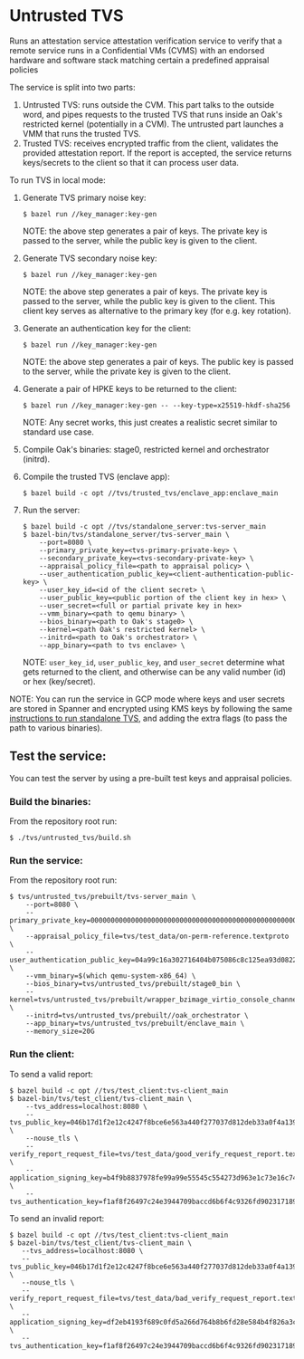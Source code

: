 # Untrusted TVS

Runs an attestation service attestation verification service to verify that a
remote service runs in a Confidential VMs (CVMS) with an endorsed hardware and
software stack matching certain a predefined appraisal policies

The service is split into two parts:

1.  Untrusted TVS: runs outside the CVM. This part talks to the outside word,
    and pipes requests to the trusted TVS that runs inside an Oak's restricted
    kernel (potentially in a CVM). The untrusted part launches a VMM that runs
    the trusted TVS.
1.  Trusted TVS: receives encrypted traffic from the client, validates the
    provided attestation report. If the report is accepted, the service returns
    keys/secrets to the client so that it can process user data.

To run TVS in local mode:

1.  Generate TVS primary noise key:

    ```shell
    $ bazel run //key_manager:key-gen
    ```

    NOTE: the above step generates a pair of keys. The private key is passed to
    the server, while the public key is given to the client.

1.  Generate TVS secondary noise key:

    ```shell
    $ bazel run //key_manager:key-gen
    ```

    NOTE: the above step generates a pair of keys. The private key is passed to
    the server, while the public key is given to the client. This client key
    serves as alternative to the primary key (for e.g. key rotation).

1.  Generate an authentication key for the client:

    ```shell
    $ bazel run //key_manager:key-gen
    ```

    NOTE: the above step generates a pair of keys. The public key is passed to
    the server, while the private key is given to the client.

1.  Generate a pair of HPKE keys to be returned to the client:

    ```shell
    $ bazel run //key_manager:key-gen -- --key-type=x25519-hkdf-sha256
    ```

    NOTE: Any secret works, this just creates a realistic secret similar to
    standard use case.

1.  Compile Oak's binaries: stage0, restricted kernel and orchestrator (initrd).

1. Compile the trusted TVS (enclave app):
   ```shell
   $ bazel build -c opt //tvs/trusted_tvs/enclave_app:enclave_main
   ```

1.  Run the server:

    ```shell
    $ bazel build -c opt //tvs/standalone_server:tvs-server_main
    $ bazel-bin/tvs/standalone_server/tvs-server_main \
        --port=8080 \
        --primary_private_key=<tvs-primary-private-key> \
        --secondary_private_key=<tvs-secondary-private-key> \
        --appraisal_policy_file=<path to appraisal policy> \
        --user_authentication_public_key=<client-authentication-public-key> \
        --user_key_id=<id of the client secret> \
        --user_public_key=<public portion of the client key in hex> \
        --user_secret=<full or partial private key in hex>
        --vmm_binary=<path to qemu binary> \
        --bios_binary=<path to Oak's stage0> \
        --kernel=<path Oak's restricted kernel> \
        --initrd=<path to Oak's orchestrator> \
        --app_binary=<path to tvs enclave> \
    ```

    NOTE: `user_key_id`, `user_public_key`, and `user_secret` determine what
    gets returned to the client, and otherwise can be any valid number (id) or
    hex (key/secret).

NOTE: You can run the service in GCP mode where keys and user secrets are stored
in Spanner and encrypted using KMS keys by following the same
[instructions to run standalone TVS](../README.md), and adding the extra flags
(to pass the path to various binaries).

## Test the service:
You can test the server by using a pre-built test keys and appraisal policies.


### Build the binaries:

From the repository root run:

```shell
$ ./tvs/untrusted_tvs/build.sh
```

### Run the service:

From the repository root run:

```shell
$ tvs/untrusted_tvs/prebuilt/tvs-server_main \
    --port=8080 \
    --primary_private_key=0000000000000000000000000000000000000000000000000000000000000001 \
    --appraisal_policy_file=tvs/test_data/on-perm-reference.textproto \
    --user_authentication_public_key=04a99c16a302716404b075086c8c125ea93d0822330f8a46675c8f7e5760478024811211845d43e6addae5280660ba3b5ba0f78834b79ec9449b626a725728b76d \
    --vmm_binary=$(which qemu-system-x86_64) \
    --bios_binary=tvs/untrusted_tvs/prebuilt/stage0_bin \
    --kernel=tvs/untrusted_tvs/prebuilt/wrapper_bzimage_virtio_console_channel \
    --initrd=tvs/untrusted_tvs/prebuilt//oak_orchestrator \
    --app_binary=tvs/untrusted_tvs/prebuilt/enclave_main \
    --memory_size=20G
```

### Run the client:

To send a valid report:

```shell
$ bazel build -c opt //tvs/test_client:tvs-client_main
$ bazel-bin/tvs/test_client/tvs-client_main \
    --tvs_address=localhost:8080 \
    --tvs_public_key=046b17d1f2e12c4247f8bce6e563a440f277037d812deb33a0f4a13945d898c2964fe342e2fe1a7f9b8ee7eb4a7c0f9e162bce33576b315ececbb6406837bf51f5 \
    --nouse_tls \
    --verify_report_request_file=tvs/test_data/good_verify_request_report.textproto \
    --application_signing_key=b4f9b8837978fe99a99e55545c554273d963e1c73e16c7406b99b773e930ce23 \
    --tvs_authentication_key=f1af8f26497c24e3944709baccd6b6f4c9326fd902317189f4b2c4adfe2e6af9
```


To send an invalid report:

```shell
$ bazel build -c opt //tvs/test_client:tvs-client_main
$ bazel-bin/tvs/test_client/tvs-client_main \
   --tvs_address=localhost:8080 \
   --tvs_public_key=046b17d1f2e12c4247f8bce6e563a440f277037d812deb33a0f4a13945d898c2964fe342e2fe1a7f9b8ee7eb4a7c0f9e162bce33576b315ececbb6406837bf51f5 \
   --nouse_tls \
   --verify_report_request_file=tvs/test_data/bad_verify_request_report.textproto \
   --application_signing_key=df2eb4193f689c0fd5a266d764b8b6fd28e584b4f826a3ccb96f80fed2949759   \
   --tvs_authentication_key=f1af8f26497c24e3944709baccd6b6f4c9326fd902317189f4b2c4adfe2e6af9
```
